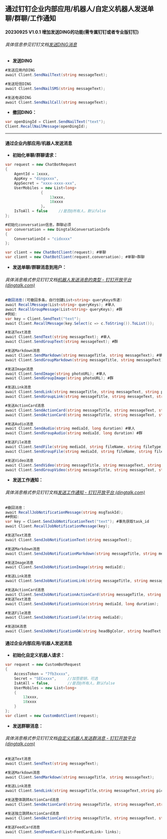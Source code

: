 ﻿## 通过钉钉企业内部应用/机器人/自定义机器人发送单聊/群聊/工作通知

#### 20230925 V1.0.1 增加发送DING的功能(需专属钉钉或者专业版钉钉)

###### *具体信息参见钉钉文档[发送DING消息](https://open.dingtalk.com/document/orgapp/robot-sends-nail-message)*

- **发送DING**

```c#
#发送应用内DING
await Client.SendNailText(string messageText);

#发送短信DING
await Client.SendNailSMS(string messageText);

#发送电话DING
await Client.SendNailCall(string messageText);
```

- **撤回DING：**

```C#
var openDingId = Client.SendNailText("text");
Client.RecallNailMessage(openDingId);
```



------



#### 通过企业内部应用/机器人发送消息

- **初始化单聊/群聊请求：**

```c#
var request = new ChatBotRequest
{
    AgentId = 1xxxx,
    AppKey = "dingxxxx",
    AppSecret = "xxxx-xxxx-xxx",
    UserMobiles = new List<long>
                {
                    13xxxx,
                    18xxxx
                }，
    IsToAll = false		//是否@所有人，默认false
};

#初始化conversation信息，群聊必须
var conversation = new DingtalkConversationInfo
{
    ConversationId = "cidxxxx"
};

var client = new ChatBotClient(request); #单聊
var client = new ChatBotClient(request,conversation); #单聊+群聊
```

- **发送单聊/群聊消息到用户：**

###### *具体消息格式参见钉钉文档[机器人发送消息的类型 - 钉钉开放平台 (dingtalk.com)](https://open.dingtalk.com/document/orgapp/types-of-messages-sent-by-robots)*

```c#
#撤回消息((可撤回多条，自行创建List<string> queryKeys传递)
await RecallMessage(List<string> queryKeys); #单人
await RecallGroupMessage(List<string> queryKeys); #群
#例如:
var key = Client.SendText("text"); 
await Client.RecallMessage(key.Select(c => c.ToString()).ToList()); 

#发送Text消息
await Client.SendText(string messageText); #单人
await Client.SendGroupText(string messageText); #群

#发送Markdown消息
await Client.SendMarkdown(string messageTitle, string messageText); #单人
await Client.SendGroupMarkdown(string messageTitle, string messageText); #群

#发送Image消息
await Client.SendImage(string photoURL); #单人
await Client.SendGroupImage(string photoURL); #群

#发送Link消息
await Client.SendLink(string messageTitle, string messageText, string picUrl, string messageUrl); #单人
await Client.SendGroupLink(string messageTitle, string messageText, string picUrl, string messageUrl); #群

#发送ActionCard消息
await Client.SendActionCard(string messageTitle, string messageText, string actionTitle1, string actionURL1, [string actionTitle2, string actionURL2, string actionTitle3, string actionURL3, string actionTitle4, string actionURL4, string actionTitle5, string actionURL5, string actionTitle6, string actionURL6]); #单人,支持1-6
await Client.SendActionCard(string messageTitle, string messageText, string actionTitle1, string actionURL1, [string actionTitle2, string actionURL2, string actionTitle3, string actionURL3, string actionTitle4, string actionURL4, string actionTitle5, string actionURL5, string actionTitle6, string actionURL6]); #群，支持1-6

#发送Audio消息
await Client.SendAudio(string mediaId, long duration) #单人
await Client.SendGroupAudio(string mediaId, long duration) #群

#发送File消息
await Client.SendFile(string mediaId, string fileName, string fileType) #单人
await Client.SendGroupFile(string mediaId, string fileName, string fileType) #群

#发送Video消息
await Client.SendVideo(string messageTitle, string messageText, string picUrl, string messageUrl) #单人
await Client.SendGroupVideo(string messageTitle, string messageText, string picUrl, string messageUrl) #群
```

- **发送工作通知：**

###### *具体消息格式参见钉钉文档[发送工作通知 - 钉钉开放平台 (dingtalk.com)](https://open.dingtalk.com/document/orgapp/asynchronous-sending-of-enterprise-session-messages)*

```c#
#撤回消息：
await RecallJobNotificationMessage(string msgTaskId);
##例如:
var key = Client.SendJobNotificationText("text"); #事先获取task_id
await Client.RecallJobNotificationMessage(key); 

#发送Text消息
await Client.SendJobNotificationText(string messageText);

#发送Markdown消息
await Client.SendJobNotificationMarkdown(string messageTitle, string messageText);

#发送Image消息
await Client.SendJobNotificationImage(string mediaId);

#发送Link消息
await Client.SendJobNotificationLink(string messageTitle, string messageText, string picUrl, string messageUrl);

#发送ActionCard消息
await Client.SendJobNotificationActionCard(string messageTitle, string messageMarkdownText, string singleTitle, string singleURL, string actionUrl, string buttonTitle, string btnOrientation);
#发送Text消息
await Client.SendJobNotificationVoice(string mediaId, long duration);

#发送File消息
await Client.SendJobNotificationFile(string mediaId);

#发送OA消息
await Client.SendJobNotificationOA(string headBgColor, string headText, string pcMessageUrl, string statusValue, string statusBg, string fileCount, string image, string formValue, string formKey, string author, string richUnit, string richNum, string messageTitle, string messageText, string messageUrl);
```



#### 通过企业内部应用/机器人发送消息

- **初始化自定义机器人请求：**

```c#
var request = new CustomBotRequest
{
    AccessToken = "7fb3xxxx",
    Secret = "SECxxxx",		//加签密钥，可选
    IsAtAll = false,		//是否@所有人，默认false
    UserMobiles = new List<long>
    {
        13xxxx,
        18xxxx
    }
};
var client = new CustomBotClient(request);
```

- **发送群聊消息：**

###### *具体消息格式参见钉钉文档[自定义机器人发送群消息 - 钉钉开放平台 (dingtalk.com)](https://open.dingtalk.com/document/orgapp/custom-robots-send-group-messages)*

```c#
#发送Text消息
await Client.SendText(string messageText);

#发送Markdown消息
await Client.SendMarkdown(string messageTitle, string messageText);

#发送Link消息
await Client.SendLink(string messageTitle,string messageText,string picUrl,string messageUrl);

#发送整体跳转ActionCard消息
await Client.SendActionCard(string messageTitle, string messageText,string btnOrientation,string singleTitle,string singleUrl);

#发送独立跳转ActionCard消息
await Client.SendActionCard(string messageTitle, string messageText, string btnOrientation, List<Btn> btns);

#发送FeedCard消息
await Client.SendFeedCard(List<FeedCardLink> links);
```

